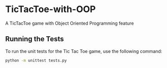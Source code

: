 # TicTacToe-with-OOP
A TicTacToe game with Object Oriented Programming feature

## Running the Tests

To run the unit tests for the Tic Tac Toe game, use the following command:

```bash
python -m unittest tests.py

